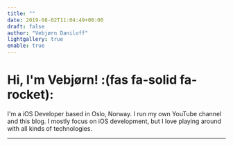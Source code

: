 ```yaml
---
title: ""
date: 2019-08-02T11:04:49+08:00
draft: false
author: "Vebjørn Daniloff"
lightgallery: true
enable: true
---
```


# Hi, I'm Vebjørn! :(fas fa-solid fa-rocket):

I'm a iOS Developer based in Oslo, Norway. I run my own YouTube channel and this blog. I mostly focus on iOS development, but I love playing around with all
kinds of technologies.

---
